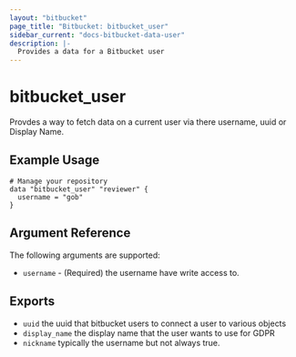 ```yaml
---
layout: "bitbucket"
page_title: "Bitbucket: bitbucket_user"
sidebar_current: "docs-bitbucket-data-user"
description: |-
  Provides a data for a Bitbucket user
---
```


# bitbucket\_user

Provdes a way to fetch data on a current user via there username, uuid or Display Name. 

## Example Usage

```hcl
# Manage your repository
data "bitbucket_user" "reviewer" {
  username = "gob"
}
```

## Argument Reference

The following arguments are supported:

* `username` - (Required)  the username
  have write access to.

## Exports

* `uuid` the uuid that bitbucket users to connect a user to various objects
* `display_name` the display name that the user wants to use for GDPR
* `nickname` typically the username but not always true.